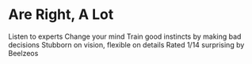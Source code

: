 # Are Right, A Lot

Listen to experts
Change your mind
Train good instincts by making bad decisions
Stubborn on vision, flexible on details
Rated 1/14 surprising by Beelzeos